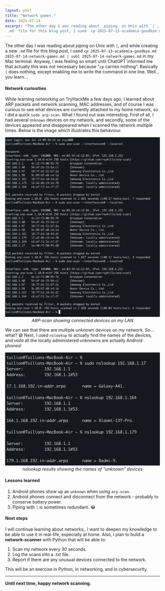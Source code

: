 ```yaml
---
layout: post
title: "Network games."
date: 2025-07-14
excerpt: "The other day I was reading about _piping_ on Unix with `|`, and while creating a new
`.md` file for this blog post, I used `cp 2025-07-13-academia-goodbye.md 2025-07-14-network-games.md | subl 2025-07-14-network-games.md` in my Mac terminal"
---
```

 
The other day I was reading about _piping_ on Unix with `|`, and while creating a new `.md` file for this blog post, I used `cp 2025-07-13-academia-goodbye.md 2025-07-14-network-games.md | subl 2025-07-14-network-games.md` in my Mac terminal. Anyway, I was feeling so smart until ChatGPT informed me that actually this was not necessary because "`cp` carries nothing". Basically `|` does nothing, except enabling me to write the command in one line. Well... you learn...

#### Network curiosities
While learning networking on TryHackMe a few days ago, I learned about ARP packets and network scanning, MAC addresses, and of course I was curious to see what devices are currently attached to my home network, so I did a quick `sudo arp-scan`. What I found out was interesting. First of all, I had several `Unknown` devices on my network, and secondly, some of the devices appeared and disappeared when I scanned the network multiple times. Below is the image which illustrates this behaviour.

<p align="center">
  <img src="/_posts/assets/2025-07-14-network-scan.png" alt="ARP scan results" width="600"/>
  <br>
  <em>ARP-scan showing connected devices on my LAN</em>
</p>

We can see that there are multiple unknown devices on my network. So... what? 😄 Next, I used `nslookup` to actually find the names of the devices, and _voila_ all the locally administered unknowns are actually Android phones!

<p align="center">
  <img src="/_posts/assets/2025-07-14-network-android-devices.png" alt="nslookup results" width="600"/>
  <br>
  <em>nslookup results showing the names of "unknown" devices</em>
</p>

#### Lessons learned

1. Android phones show up as `unknown` when using `arp-scan`.
2. Android phones connect and disconnect from the network - probably to conserve battery power.
3. Piping with `|` is sometimes redundant. 😂

#### Next steps
I will continue learning about networks,. I want to deepen my knowledge to be able to use it in real-life, especially at home. Also, I plan to build a **network-scanner** with Python that will be able to:
1. Scan my network every 30 seconds.
2. Log the scans into a .txt file.
3. Report if there are any unusual devices connected to the network.

This will be an exercise in Python, in networking, and in cybersecurity.

---

**Until next time, happy network scanning.**
